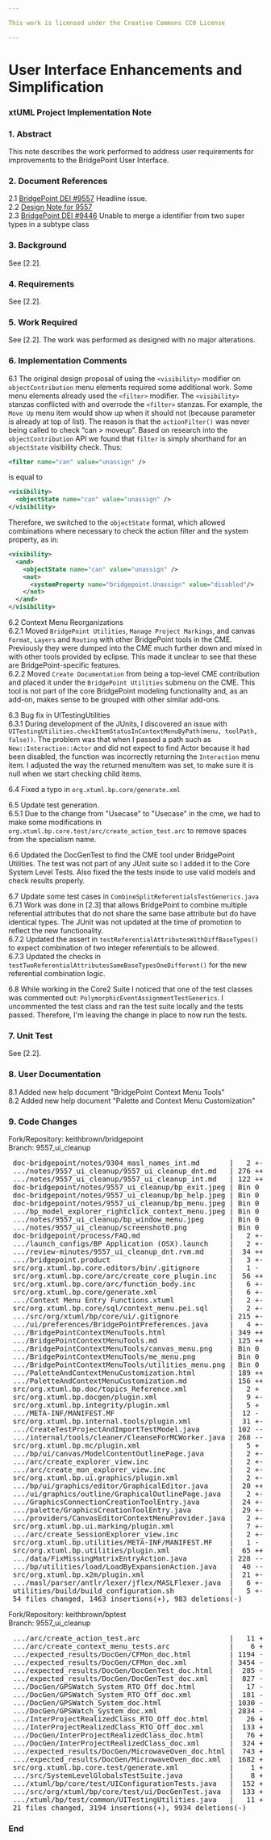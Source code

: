 ```yaml
---

This work is licensed under the Creative Commons CC0 License

---
```


# User Interface Enhancements and Simplification 
### xtUML Project Implementation Note


### 1. Abstract

This note describes the work performed to address user requirements for
improvements to the BridgePoint User Interface.  

### 2. Document References

<a id="2.1"></a>2.1 [BridgePoint DEI #9557](https://support.onefact.net/issues/9557) Headline issue.  
<a id="2.2"></a>2.2 [Design Note for 9557](9557_ui_cleanup_dnt.md)  
<a id="2.3"></a>2.3 [BridgePoint DEI #9446](https://support.onefact.net/issues/9446) Unable to merge a identifier from two super types in a subtype class    

### 3. Background

See [2.2].  

### 4. Requirements

See [2.2].  

### 5. Work Required

See [2.2].  The work was performed as designed with no major alterations.    

### 6. Implementation Comments

6.1  The original design proposal of using the `<visibility>` modifier on 
  `objectContribution` menu elements required some additional work.  Some menu
  elements already used the `<filter>` modifier.  The `<visibility>` stanzas 
  conflicted with and overrode the `<filter>` stanzas.  For example, the `Move Up` 
  menu item would show up when it should not (because parameter is already at top 
  of list).  The reason is that the `actionFilter()` was never being called to 
  check “can > moveup”. Based on research into the `objectContribution` API we
  found that `filter` is simply shorthand for an `objectState` visibility check.  Thus:  
   
```xml  
<filter name="can" value="unassign" />
```  
is equal to  
```xml  
<visibility>
  <objectState name="can" value="unassign" />
</visibility>
```  

  Therefore, we switched to the `objectState` format, which allowed combinations 
  where necessary to check the action filter and the system property, as in:  
  
```xml
<visibility>
  <and>
    <objectState name="can" value="unassign" />
    <not>
      <systemProperty name="bridgepoint.Unassign" value="disabled"/>
    </not>
  </and>
</visibility>
```
  
6.2  Context Menu Reorganizations  
6.2.1  Moved `BridgePoint Utilities`, `Manage Project Markings`, and canvas `Format`, `Layers` 
  and `Routing` with other BridgePoint tools in the CME.  Previously they were dumped into the 
  CME much further down and mixed in with other tools provided by eclipse.  This made it unclear
  to see that these are BridgePoint-specific features.  
6.2.2  Moved `Create Documentation` from being a top-level CME contribution and placed it under 
  the `BridgePoint Utilities` submenu on the CME.  This tool is not part of the core BridgePoint
  modeling functionality and, as an add-on, makes sense to be grouped with other similar add-ons.  

6.3  Bug fix in UITestingUtilities  
6.3.1  During development of the JUnits, I discovered an issue with 
  `UITestingUtilities.checkItemStatusInContextMenuByPath(menu, toolPath, false))`.  The problem was
  that when I passed a path such as `New::Interaction::Actor` and did not expect to find Actor because
  it had been disabled, the function was incorrectly returning the `Interaction` menu item.  I 
  adjusted the way the returned menuItem was set, to make sure it is null when we start checking 
  child items.  

6.4  Fixed a typo in `org.xtuml.bp.core/generate.xml`  

6.5  Update test generation.  
6.5.1  Due to the change from "Usecase" to "Usecase" in the cme, we had to make some modifications
  in `org.xtuml.bp.core.test/arc/create_action_test.arc` to remove spaces from the specialism name.  
  
6.6  Updated the DocGenTest to find the CME tool under BridgePoint Utilities. The test was not part
  of any JUnit suite so I added it to the Core System Level Tests.  Also fixed the the tests inside
  to use valid models and check results properly. 

6.7  Update some test cases in `CombineSplitReferentialsTestGenerics.java`  
6.7.1  Work was done in [2.3] that allows BridgePoint to combine multiple referential attributes 
  that do not share the same base attribute but do have identical types. The JUnit was not updated 
  at the time of promotion to reflect the new functionality.   
6.7.2  Updated the assert in `testReferentialAttributesWithDiffBaseTypes()` to expect combination of 
  two integer referentials to be allowed.    
6.7.3  Updated the checks in `testTwoReferentialAttributesSameBaseTypesOneDifferent()` for the new 
  referential combination logic.  

6.8  While working in the Core2 Suite I noticed that one of the test classes was commented out: 
  `PolymorphicEventAssignmentTestGenerics`. I uncommented the test class and ran the test suite locally
  and the tests passed.  Therefore, I'm leaving the change in place to now run the tests.   

### 7. Unit Test

See [2.2].

### 8. User Documentation

8.1  Added new help document "BridgePoint Context Menu Tools"  
8.2  Added new help document "Palette and Context Menu Customization"  

### 9. Code Changes

Fork/Repository: keithbrown/bridgepoint  
Branch: 9557_ui_cleanup   

<pre>
 doc-bridgepoint/notes/9304_masl_names_int.md       |   2 +-
 .../notes/9557_ui_cleanup/9557_ui_cleanup_dnt.md   | 276 ++++++++++++++++
 .../notes/9557_ui_cleanup/9557_ui_cleanup_int.md   | 122 +++++++
 doc-bridgepoint/notes/9557_ui_cleanup/bp_exit.jpeg | Bin 0 -> 13389 bytes
 doc-bridgepoint/notes/9557_ui_cleanup/bp_help.jpeg | Bin 0 -> 20946 bytes
 doc-bridgepoint/notes/9557_ui_cleanup/bp_menu.jpeg | Bin 0 -> 4049 bytes
 .../bp_model_explorer_rightclick_context_menu.jpeg | Bin 0 -> 12900 bytes
 .../notes/9557_ui_cleanup/bp_window_menu.jpeg      | Bin 0 -> 17748 bytes
 .../notes/9557_ui_cleanup/screenshot0.png          | Bin 0 -> 36249 bytes
 doc-bridgepoint/process/FAQ.md                     |   2 +-
 .../launch_configs/BP Application (OSX).launch     |   2 +-
 .../review-minutes/9557_ui_cleanup_dnt.rvm.md      |  34 ++
 .../bridgepoint.product                            |   3 +-
 src/org.xtuml.bp.core.editors/bin/.gitignore       |   1 -
 src/org.xtuml.bp.core/arc/create_core_plugin.inc   |  56 +++-
 src/org.xtuml.bp.core/arc/function_body.inc        |   6 +-
 src/org.xtuml.bp.core/generate.xml                 |   6 +-
 .../Context Menu Entry Functions.xtuml             |   2 +-
 src/org.xtuml.bp.core/sql/context_menu.pei.sql     |   2 +-
 .../src/org/xtuml/bp/core/ui/.gitignore            | 215 +------------
 .../ui/preferences/BridgePointPreferences.java     |   4 +-
 .../BridgePointContextMenuTools.html               | 349 +++++++++++++++++++++
 .../BridgePointContextMenuTools.md                 | 125 ++++++++
 .../BridgePointContextMenuTools/canvas_menu.png    | Bin 0 -> 272107 bytes
 .../BridgePointContextMenuTools/me_menu.png        | Bin 0 -> 386604 bytes
 .../BridgePointContextMenuTools/utilities_menu.png | Bin 0 -> 360408 bytes
 .../PaletteAndContextMenuCustomization.html        | 189 +++++++++++
 .../PaletteAndContextMenuCustomization.md          | 156 +++++++++
 src/org.xtuml.bp.doc/topics_Reference.xml          |   2 +
 src/org.xtuml.bp.docgen/plugin.xml                 |   9 +-
 src/org.xtuml.bp.integrity/plugin.xml              |   5 +
 .../META-INF/MANIFEST.MF                           |  12 -
 src/org.xtuml.bp.internal.tools/plugin.xml         |  31 +-
 .../CreateTestProjectAndImportTestModel.java       | 102 ------
 .../internal/tools/cleaner/CleanseForMCWorker.java | 268 ----------------
 src/org.xtuml.bp.mc/plugin.xml                     |   5 +
 .../bp/ui/canvas/ModelContentOutlinePage.java      |   2 +-
 .../arc/create_explorer_view.inc                   |   2 +-
 .../arc/create_mon_explorer_view.inc               |   2 +-
 src/org.xtuml.bp.ui.graphics/plugin.xml            |   2 +-
 .../bp/ui/graphics/editor/GraphicalEditor.java     |  20 ++
 .../ui/graphics/outline/GraphicalOutlinePage.java  |   2 +-
 .../GraphicsConnectionCreationToolEntry.java       |  24 +-
 .../palette/GraphicsCreationToolEntry.java         |  29 +-
 .../providers/CanvasEditorContextMenuProvider.java |   2 +-
 src/org.xtuml.bp.ui.marking/plugin.xml             |   7 +-
 .../arc/create_SessionExplorer_view.inc            |   2 +-
 src/org.xtuml.bp.utilities/META-INF/MANIFEST.MF    |   1 -
 src/org.xtuml.bp.utilities/plugin.xml              |  65 ++--
 .../data/FixMissingMatrixEntryAction.java          | 228 --------------
 .../bp/utilities/load/LoadByExpansionAction.java   |  40 ---
 src/org.xtuml.bp.x2m/plugin.xml                    |  21 +-
 .../masl/parser/antlr/lexer/jflex/MASLFlexer.java  |   6 +-
 utilities/build/build_configuration.sh             |   5 +-
 54 files changed, 1463 insertions(+), 983 deletions(-)
</pre>

Fork/Repository: keithbrown/bptest  
Branch: 9557_ui_cleanup   

<pre>
 .../arc/create_action_test.arc                     |   11 +-
 .../arc/create_context_menu_tests.arc              |    6 +-
 .../expected_results/DocGen/CFMon_doc.html         | 1194 -------
 .../expected_results/DocGen/CFMon_doc.xml          | 3454 --------------------
 .../expected_results/DocGen/DocGenTest_doc.html    |  285 --
 .../expected_results/DocGen/DocGenTest_doc.xml     |  827 -----
 .../DocGen/GPSWatch_System_RTO_Off_doc.html        |   17 -
 .../DocGen/GPSWatch_System_RTO_Off_doc.xml         |  181 -
 .../DocGen/GPSWatch_System_doc.html                | 1030 ------
 .../DocGen/GPSWatch_System_doc.xml                 | 2834 ----------------
 .../InterProjectRealizedClass_RTO_Off_doc.html     |   26 +
 .../InterProjectRealizedClass_RTO_Off_doc.xml      |  133 +
 .../DocGen/InterProjectRealizedClass_doc.html      |   76 +
 .../DocGen/InterProjectRealizedClass_doc.xml       |  324 ++
 .../expected_results/DocGen/MicrowaveOven_doc.html |  743 +++++
 .../expected_results/DocGen/MicrowaveOven_doc.xml  | 1682 ++++++++++
 src/org.xtuml.bp.core.test/generate.xml            |    1 +
 .../src/SystemLevelGlobalsTestSuite.java           |    8 +-
 .../xtuml/bp/core/test/UIConfigurationTests.java   |  152 +
 .../src/org/xtuml/bp/core/test/ui/DocGenTest.java  |  133 +-
 .../xtuml/bp/test/common/UITestingUtilities.java   |   11 +-
 21 files changed, 3194 insertions(+), 9934 deletions(-)
</pre>

### End

